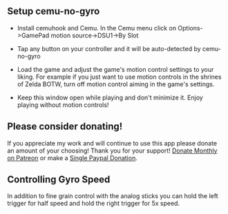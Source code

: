 ## Setup cemu-no-gyro

-   Install cemuhook and Cemu.  In the Cemu menu click on Options->GamePad motion source->DSU1->By Slot  

-   Tap any button on your controller and it will be auto-detected by cemu-no-gyro  

-   Load the game and adjust the game's motion control settings to your liking.  For example if you just want to use motion controls in the shrines of Zelda BOTW, turn off motion control aiming in the game's settings.

-   Keep this window open while playing and don't minimize it.  Enjoy playing without motion controls!

## Please consider donating!

If you appreciate my work and will continue to use this app please donate an amount of your choosing!  Thank you for your support!  [Donate Monthly on Patreon](https://www.patreon.com/qashto) or make a [Single Paypal Donation](https://www.paypal.me/qashto/5).

## Controlling Gyro Speed

In addition to fine grain control with the analog sticks you can hold the left trigger for half speed and hold the right trigger for 5x speed.
